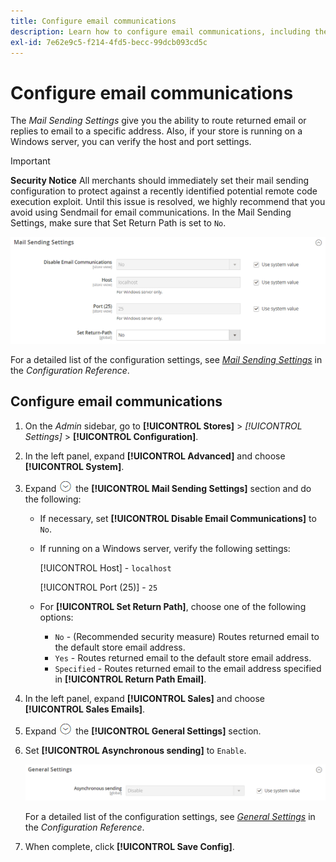 ```yaml
---
title: Configure email communications
description: Learn how to configure email communications, including the routing of returned email or replies to a specific email address.
exl-id: 7e62e9c5-f214-4fd5-becc-99dcb093cd5c
---
```

# Configure email communications

The _Mail Sending Settings_ give you the ability to route returned email or replies to email to a specific address. Also, if your store is running on a Windows server, you can verify the host and port settings.

>[!IMPORTANT]
>
>**Security Notice** All merchants should immediately set their mail sending configuration to protect against a recently identified potential remote code execution exploit. Until this issue is resolved, we highly recommend that you avoid using Sendmail for email communications. In the Mail Sending Settings, make sure that Set Return Path is set to `No`.

![Advanced configuration - mail sending settings](../configuration-reference/advanced/assets/system-mail-sending-settings.png)<!-- zoom -->

For a detailed list of the configuration settings, see [_Mail Sending Settings_](../configuration-reference/advanced/system.md) in the _Configuration Reference_.

## Configure email communications

1. On the _Admin_ sidebar, go to **[!UICONTROL Stores]** > _[!UICONTROL Settings]_ > **[!UICONTROL Configuration]**.

1. In the left panel, expand **[!UICONTROL Advanced]** and choose **[!UICONTROL System]**.

1. Expand ![Expansion selector](../assets/icon-display-expand.png) the **[!UICONTROL Mail Sending Settings]** section and do the following:

   - If necessary, set **[!UICONTROL Disable Email Communications]** to `No`.

   - If running on a Windows server, verify the following settings:

      [!UICONTROL Host] - `localhost`

      [!UICONTROL Port (25)] - `25`

   - For **[!UICONTROL Set Return Path]**, choose one of the following options:

      - `No` - (Recommended security measure) Routes returned email to the default store email address.
      - `Yes` - Routes returned email to the default store email address.
      - `Specified` - Routes returned email to the email address specified in **[!UICONTROL Return Path Email]**.

1. In the left panel, expand **[!UICONTROL Sales]** and choose **[!UICONTROL Sales Emails]**.

1. Expand ![Expansion selector](../assets/icon-display-expand.png) the **[!UICONTROL General Settings]** section.

1. Set **[!UICONTROL Asynchronous sending]** to `Enable`.

   ![Sales configuration - email general settings](../configuration-reference/sales/assets/sales-emails-general-settings.png)<!-- zoom -->

   For a detailed list of the configuration settings, see [_General Settings_](../configuration-reference/sales/sales-emails.md) in the _Configuration Reference_.

1. When complete, click **[!UICONTROL Save Config]**.
